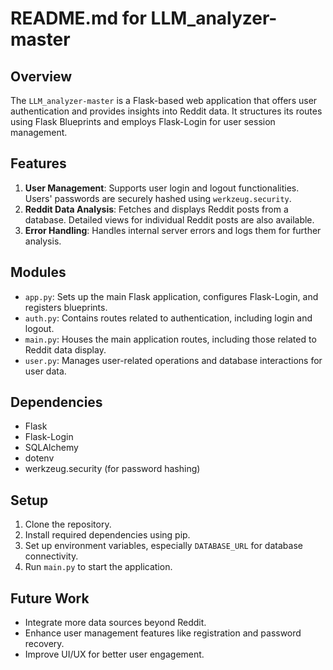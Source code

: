 
# README.md for LLM_analyzer-master

## Overview

The `LLM_analyzer-master` is a Flask-based web application that offers user authentication and provides insights into Reddit data. It structures its routes using Flask Blueprints and employs Flask-Login for user session management.

## Features

1. **User Management**: Supports user login and logout functionalities. Users' passwords are securely hashed using `werkzeug.security`.
2. **Reddit Data Analysis**: Fetches and displays Reddit posts from a database. Detailed views for individual Reddit posts are also available.
3. **Error Handling**: Handles internal server errors and logs them for further analysis.

## Modules

- `app.py`: Sets up the main Flask application, configures Flask-Login, and registers blueprints.
- `auth.py`: Contains routes related to authentication, including login and logout.
- `main.py`: Houses the main application routes, including those related to Reddit data display.
- `user.py`: Manages user-related operations and database interactions for user data.

## Dependencies

- Flask
- Flask-Login
- SQLAlchemy
- dotenv
- werkzeug.security (for password hashing)

## Setup

1. Clone the repository.
2. Install required dependencies using pip.
3. Set up environment variables, especially `DATABASE_URL` for database connectivity.
4. Run `main.py` to start the application.

## Future Work

- Integrate more data sources beyond Reddit.
- Enhance user management features like registration and password recovery.
- Improve UI/UX for better user engagement.
